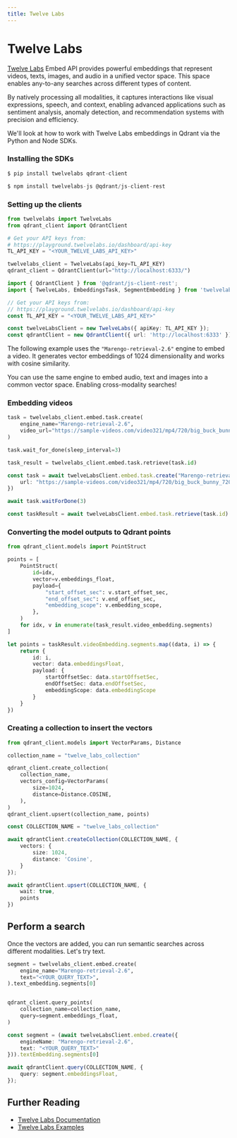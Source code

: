 ```yaml
---
title: Twelve Labs
---
```


# Twelve Labs

[Twelve Labs](https://twelvelabs.io) Embed API provides powerful embeddings that represent videos, texts, images, and audio in a unified vector space. This space enables any-to-any searches across different types of content.

By natively processing all modalities, it captures interactions like visual expressions, speech, and context, enabling advanced applications such as sentiment analysis, anomaly detection, and recommendation systems with precision and efficiency.

We'll look at how to work with Twelve Labs embeddings in Qdrant via the Python and Node SDKs.

### Installing the SDKs

```python
$ pip install twelvelabs qdrant-client
```

```typescript
$ npm install twelvelabs-js @qdrant/js-client-rest
```

### Setting up the clients

```python
from twelvelabs import TwelveLabs
from qdrant_client import QdrantClient

# Get your API keys from:
# https://playground.twelvelabs.io/dashboard/api-key
TL_API_KEY = "<YOUR_TWELVE_LABS_API_KEY>"

twelvelabs_client = TwelveLabs(api_key=TL_API_KEY)
qdrant_client = QdrantClient(url="http://localhost:6333/")
```

```typescript
import { QdrantClient } from '@qdrant/js-client-rest';
import { TwelveLabs, EmbeddingsTask, SegmentEmbedding } from 'twelvelabs';

// Get your API keys from:
// https://playground.twelvelabs.io/dashboard/api-key
const TL_API_KEY = "<YOUR_TWELVE_LABS_API_KEY>"

const twelveLabsClient = new TwelveLabs({ apiKey: TL_API_KEY });
const qdrantClient = new QdrantClient({ url: 'http://localhost:6333' });
```

The following example uses the `"Marengo-retrieval-2.6"` engine to embed a video. It generates vector embeddings of 1024 dimensionality and works with cosine similarity.

You can use the same engine to embed audio, text and images into a common vector space. Enabling cross-modality searches!

### Embedding videos

```python
task = twelvelabs_client.embed.task.create(
    engine_name="Marengo-retrieval-2.6",
    video_url="https://sample-videos.com/video321/mp4/720/big_buck_bunny_720p_2mb.mp4"
)

task.wait_for_done(sleep_interval=3)

task_result = twelvelabs_client.embed.task.retrieve(task.id)
```

```typescript
const task = await twelveLabsClient.embed.task.create("Marengo-retrieval-2.6", {
    url: "https://sample-videos.com/video321/mp4/720/big_buck_bunny_720p_2mb.mp4"
})

await task.waitForDone(3)

const taskResult = await twelveLabsClient.embed.task.retrieve(task.id)
```

### Converting the model outputs to Qdrant points

```python
from qdrant_client.models import PointStruct

points = [
    PointStruct(
        id=idx,
        vector=v.embeddings_float,
        payload={
            "start_offset_sec": v.start_offset_sec,
            "end_offset_sec": v.end_offset_sec,
            "embedding_scope": v.embedding_scope,
        },
    )
    for idx, v in enumerate(task_result.video_embedding.segments)
]
```

```typescript
let points = taskResult.videoEmbedding.segments.map((data, i) => {
    return {
        id: i,
        vector: data.embeddingsFloat,
        payload: {
            startOffsetSec: data.startOffsetSec,
            endOffsetSec: data.endOffsetSec,
            embeddingScope: data.embeddingScope
        }
    }
})
```

### Creating a collection to insert the vectors

```python
from qdrant_client.models import VectorParams, Distance

collection_name = "twelve_labs_collection"

qdrant_client.create_collection(
    collection_name,
    vectors_config=VectorParams(
        size=1024,
        distance=Distance.COSINE,
    ),
)
qdrant_client.upsert(collection_name, points)
```

```typescript
const COLLECTION_NAME = "twelve_labs_collection"

await qdrantClient.createCollection(COLLECTION_NAME, {
    vectors: {
        size: 1024,
        distance: 'Cosine',
    }
});

await qdrantClient.upsert(COLLECTION_NAME, {
    wait: true,
    points
})
```

## Perform a search

Once the vectors are added, you can run semantic searches across different modalities. Let's try text.

```python
segment = twelvelabs_client.embed.create(
    engine_name="Marengo-retrieval-2.6",
    text="<YOUR_QUERY_TEXT>",
).text_embedding.segments[0]


qdrant_client.query_points(
    collection_name=collection_name,
    query=segment.embeddings_float,
)
```

```typescript
const segment = (await twelveLabsClient.embed.create({
    engineName: "Marengo-retrieval-2.6",
    text: "<YOUR_QUERY_TEXT>"
})).textEmbedding.segments[0]

await qdrantClient.query(COLLECTION_NAME, {
    query: segment.embeddingsFloat,
});
```

## Further Reading

- [Twelve Labs Documentation](https://docs.twelvelabs.io/)
- [Twelve Labs Examples](https://docs.twelvelabs.io/docs/sample-applications)

